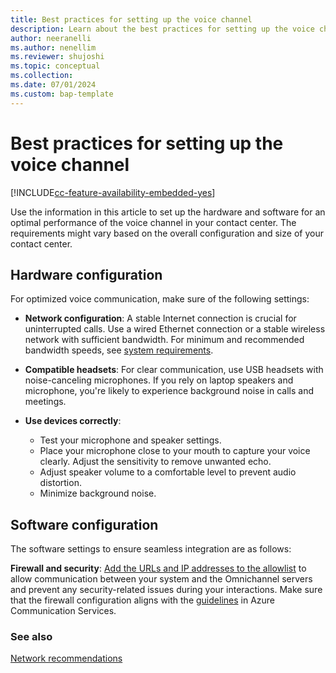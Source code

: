 ```yaml
---
title: Best practices for setting up the voice channel
description: Learn about the best practices for setting up the voice channel.
author: neeranelli
ms.author: nenellim
ms.reviewer: shujoshi
ms.topic: conceptual
ms.collection:
ms.date: 07/01/2024
ms.custom: bap-template
---
```


# Best practices for setting up the voice channel

[!INCLUDE[cc-feature-availability-embedded-yes](../../includes/cc-feature-availability-embedded-yes.md)]

Use the information in this article to set up the hardware and software for an optimal performance of the voice channel in your contact center. The requirements might vary based on the overall configuration and size of your contact center.

## Hardware configuration

For optimized voice communication, make sure of the following settings:

- **Network configuration**: A stable Internet connection is crucial for uninterrupted calls. Use a wired Ethernet connection or a stable wireless network with sufficient bandwidth. For minimum and recommended bandwidth speeds, see [system requirements](system-requirements-omnichannel.md#system-requirements-for-omnichannel-for-customer-service).

- **Compatible headsets**: For clear communication, use USB headsets with noise-canceling microphones. If you rely on laptop speakers and microphone, you're likely to experience background noise in calls and meetings.

- **Use devices correctly**:
  - Test your microphone and speaker settings.
  - Place your microphone close to your mouth to capture your voice clearly. Adjust the sensitivity to remove unwanted echo.
  - Adjust speaker volume to a comfortable level to prevent audio distortion.
  - Minimize background noise.

## Software configuration

The software settings to ensure seamless integration are as follows:

**Firewall and security**: [Add the URLs and IP addresses to the allowlist](system-requirements-omnichannel.md#allow-access-to-websites) to allow communication between your system and the Omnichannel servers and prevent any security-related issues during your interactions. Make sure that the firewall configuration aligns with the [guidelines](/azure/communication-services/concepts/voice-video-calling/network-requirements#firewall-configuration) in Azure Communication Services.

### See also

[Network recommendations](/azure/communication-services/concepts/voice-video-calling/network-requirements)